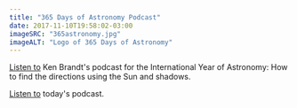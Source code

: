 ```yaml
---
title: "365 Days of Astronomy Podcast"
date: 2017-11-10T19:58:02-03:00
imageSRC: "365astronomy.jpg"
imageALT: "Logo of 365 Days of Astronomy"
---
```


[Listen to](http://cosmoquest.org/x/365daysofastronomy/2009/03/16/march-16th/) Ken Brandt's podcast for the International Year of Astronomy: How to find the directions using the Sun and shadows.

[Listen to](http://cosmoquest.org/x/365daysofastronomy/) today's podcast.
